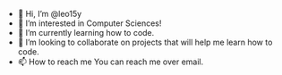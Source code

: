 - 👋 Hi, I’m @leo15y
- 👀 I’m interested in Computer Sciences!
- 🌱 I’m currently learning how to code. 
- 💞️ I’m looking to collaborate on projects that will help me learn how to code.
- 📫 How to reach me You can reach me over email. 

<!---
leo15y/leo15y is a ✨ special ✨ repository because its `README.md` (this file) appears on your GitHub profile.
You can click the Preview link to take a look at your changes.
--->
